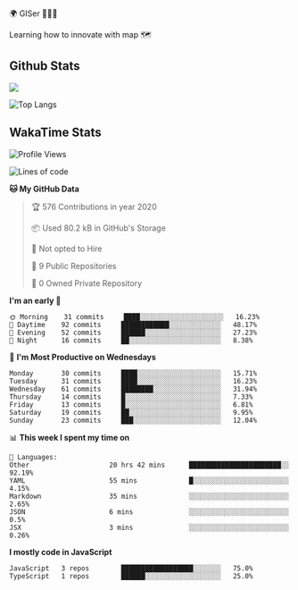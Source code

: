 🌍 GISer 👨🏻‍💻

Learning how to innovate with map 🗺

## Github Stats

![](https://github-readme-stats.vercel.app/api?username=lkcozy&show_icons=true&theme=tokyonight&hide_title=true)

![Top Langs](https://github-readme-stats.vercel.app/api/top-langs/?username=lkcozy&layout=compact&theme=tokyonight)

## WakaTime Stats

<!--START_SECTION:waka-->
![Profile Views](http://img.shields.io/badge/Profile%20Views-21-blue)

![Lines of code](https://img.shields.io/badge/From%20Hello%20World%20I've%20written-300620%20Lines%20of%20code-blue)

**🐱 My GitHub Data** 

> 🏆 576 Contributions in year 2020
 > 
> 📦 Used 80.2 kB in GitHub's Storage 
 > 
> 🚫 Not opted to Hire
 > 
> 📜 9 Public Repositories 
 > 
> 🔑 0 Owned Private Repository 
 > 
**I'm an early 🐤** 

```text
🌞 Morning    31 commits     ████░░░░░░░░░░░░░░░░░░░░░   16.23% 
🌆 Daytime    92 commits     ████████████░░░░░░░░░░░░░   48.17% 
🌃 Evening    52 commits     ██████░░░░░░░░░░░░░░░░░░░   27.23% 
🌙 Night      16 commits     ██░░░░░░░░░░░░░░░░░░░░░░░   8.38%

```
📅 **I'm Most Productive on Wednesdays** 

```text
Monday       30 commits     ████░░░░░░░░░░░░░░░░░░░░░   15.71% 
Tuesday      31 commits     ████░░░░░░░░░░░░░░░░░░░░░   16.23% 
Wednesday    61 commits     ████████░░░░░░░░░░░░░░░░░   31.94% 
Thursday     14 commits     █░░░░░░░░░░░░░░░░░░░░░░░░   7.33% 
Friday       13 commits     █░░░░░░░░░░░░░░░░░░░░░░░░   6.81% 
Saturday     19 commits     ██░░░░░░░░░░░░░░░░░░░░░░░   9.95% 
Sunday       23 commits     ███░░░░░░░░░░░░░░░░░░░░░░   12.04%

```


📊 **This week I spent my time on** 

```text
💬 Languages: 
Other                    20 hrs 42 mins      ███████████████████████░░   92.19% 
YAML                     55 mins             █░░░░░░░░░░░░░░░░░░░░░░░░   4.15% 
Markdown                 35 mins             ░░░░░░░░░░░░░░░░░░░░░░░░░   2.65% 
JSON                     6 mins              ░░░░░░░░░░░░░░░░░░░░░░░░░   0.5% 
JSX                      3 mins              ░░░░░░░░░░░░░░░░░░░░░░░░░   0.26%

```

**I mostly code in JavaScript** 

```text
JavaScript   3 repos        ██████████████████░░░░░░░   75.0% 
TypeScript   1 repos        ██████░░░░░░░░░░░░░░░░░░░   25.0%

```



<!--END_SECTION:waka-->
